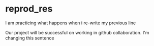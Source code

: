 # reprod_res

I am practicing what happens when i re-write my previous line

Our project will be successful on working in github collaboration. I'm changing this sentence